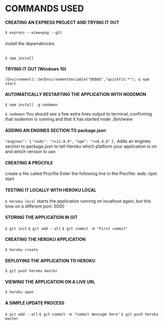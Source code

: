 # COMMANDS USED #

#### CREATING AN EXPRESS PROJECT AND TRYING IT OUT ####
`$ express --view=pug --git`

###### install the dependencies. ######
`$ npm install`

#### TRYING IT OUT (Windows 10)
`[Environment]::SetEnvironmentVariable("DEBUG","quickfit:*"); & npm start`

#### AUTOMATICALLY RESTARTING THE APPLICATION WITH NODEMON ####
`$ npm install -g nodemon`

`$ nodemon`
You should see a few extra lines output to terminal, confirming that nodemon is
running and that it has started node ./bin/www

#### ADDING AN ENGINES SECTION TO package.json ####
`"engines": {`
    `"node": ">=11.0.0",`
    `"npm": ">=6.4.0"`
`},`
Adds an engines section to package.json to tell Heroku which platform your
application is on and which version to use

#### CREATING A PROCFILE ####
 create a file called Procfile
 Enter the following line in the Procfile: web: npm start

#### TESTING IT LOCALLY WITH HEROKU LOCAL ####
`$ heroku local`
starts the application running on localhost
again, but this time on a different port: 5000

#### STORING THE APPLICATION IN GIT ####
`$ git init`
`$ git add --all`
`$ git commit -m "First commit"`

#### CREATING THE HEROKU APPLICATION ####
`$ heroku create`

#### DEPLOYING THE APPLICATION TO HEROKU ####
`$ git push heroku master`

#### VIEWING THE APPLICATION ON A LIVE URL ####
`$ heroku open`

#### A SIMPLE UPDATE PROCESS ####
`$ git add --all`
`$ git commit -m "Commit message here"`
`$ git push heroku master`
